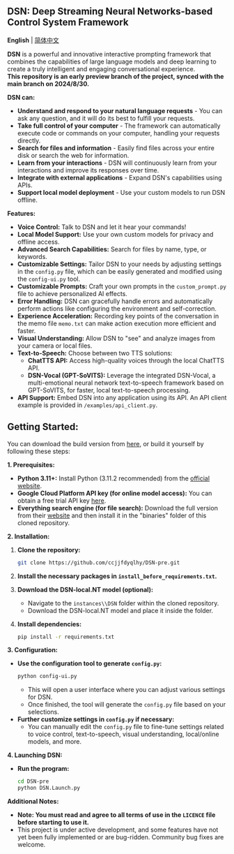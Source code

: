 ## DSN: Deep Streaming Neural Networks-based Control System Framework

**English** | [简体中文](https://github.com/ccjjfdyqlhy/DSN-pre/blob/main/README_zh-CN.md)  

**DSN** is a powerful and innovative interactive prompting framework that combines the capabilities of large language models and deep learning to create a truly intelligent and engaging conversational experience.   
**This repository is an early preview branch of the project, synced with the main branch on 2024/8/30.**

**DSN can:**

* **Understand and respond to your natural language requests** - You can ask any question, and it will do its best to fulfill your requests.
* **Take full control of your computer** - The framework can automatically execute code or commands on your computer, handling your requests directly.
* **Search for files and information** - Easily find files across your entire disk or search the web for information.
* **Learn from your interactions** - DSN will continuously learn from your interactions and improve its responses over time.
* **Integrate with external applications** - Expand DSN's capabilities using APIs.
* **Support local model deployment** - Use your custom models to run DSN offline.

**Features:**
* **Voice Control:** Talk to DSN and let it hear your commands!
* **Local Model Support:** Use your own custom models for privacy and offline access.
* **Advanced Search Capabilities:** Search for files by name, type, or keywords.
* **Customizable Settings:** Tailor DSN to your needs by adjusting settings in the `config.py` file, which can be easily generated and modified using the `config-ui.py` tool.
* **Customizable Prompts:** Craft your own prompts in the `custom_prompt.py` file to achieve personalized AI effects.
* **Error Handling:** DSN can gracefully handle errors and automatically perform actions like configuring the environment and self-correction.
* **Experience Acceleration:** Recording key points of the conversation in the memo file `memo.txt` can make action execution more efficient and faster.
* **Visual Understanding:** Allow DSN to "see" and analyze images from your camera or local files.
* **Text-to-Speech:** Choose between two TTS solutions:
    * **ChatTTS API:** Access high-quality voices through the local ChatTTS API.
    * **DSN-Vocal (GPT-SoVITS):** Leverage the integrated DSN-Vocal, a multi-emotional neural network text-to-speech framework based on GPT-SoVITS, for faster, local text-to-speech processing. 
* **API Support:** Embed DSN into any application using its API. An API client example is provided in `/examples/api_client.py`. 

## Getting Started:

You can download the build version from [here](), or build it yourself by following these steps:

**1. Prerequisites:**
* **Python 3.11+:** Install Python (3.11.2 recommended) from the [official website](https://www.python.org/).
* **Google Cloud Platform API key (for online model access):** You can obtain a free trial API key [here](https://aistudio.google.com/app/apikey).
* **Everything search engine (for file search):** Download the full version from their [website](https://www.voidtools.com/downloads) and then install it in the "binaries" folder of this cloned repository.

**2. Installation:**

1. **Clone the repository:**
   ```bash
   git clone https://github.com/ccjjfdyqlhy/DSN-pre.git
   ```
2. **Install the necessary packages in `install_before_requirements.txt`.**

3. **Download the DSN-local.NT model (optional):**
   * Navigate to the `instances\\DSN` folder within the cloned repository.
   * Download the DSN-local.NT model and place it inside the folder. 
4. **Install dependencies:**
   ```bash
   pip install -r requirements.txt
   ```

**3. Configuration:**

* **Use the configuration tool to generate `config.py`:**
   ```bash
   python config-ui.py 
   ```
   * This will open a user interface where you can adjust various settings for DSN.
   * Once finished, the tool will generate the `config.py` file based on your selections.
* **Further customize settings in `config.py` if necessary:**
   * You can manually edit the `config.py` file to fine-tune settings related to voice control, text-to-speech, visual understanding, local/online models, and more.

**4. Launching DSN:**
* **Run the program:**
   ```bash
   cd DSN-pre
   python DSN.Launch.py
   ```

**Additional Notes:**

* **Note: You must read and agree to all terms of use in the `LICENCE` file before starting to use it.**
* This project is under active development, and some features have not yet been fully implemented or are bug-ridden. Community bug fixes are welcome. 
